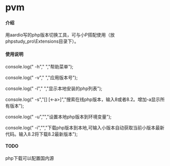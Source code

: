 # pvm

#### 介绍
用aardio写的php版本切换工具，可与小P搭配使用（放phpstudy_pro\Extensions目录下）。

#### 使用说明

console.log(" -h","    ","帮助菜单");

console.log(" -v","    ","应用版本号");

console.log(" -l","    ","显示本地安装的php列表");

console.log(" -s","[<ver>] [<-a>]","搜索在线php版本，输入8或者8.2。增加-a显示所有版本");

console.log(" -u","<ver>","设置本地php版本到环境变量");

console.log(" -i","<ver>","下载php版本到本地,可输入小版本自动获取当前小版本最新代码。输入8.2将下载8.2最新版本");

#### TODO 
php下载可以配置国内源